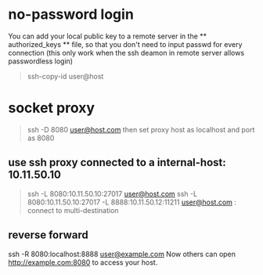 # no-password login
You can add your local public key to a remote server in the 
** authorized_keys ** file, so that you don't need to input passwd for
every connection (this only work when the ssh deamon in remote server
allows passwordless login)
> ssh-copy-id user@host



# socket proxy
> ssh -D 8080 user@host.com
then set proxy host as localhost and port as 8080

## use ssh proxy connected to a internal-host: 10.11.50.10
> ssh -L 8080:10.11.50.10:27017 user@host.com
> ssh -L 8080:10.11.50.10:27017 -L 8888:10.11.50.12:11211 user@host.com   : connect to multi-destination

## reverse forward
ssh -R 8080:localhost:8888 user@example.com
Now others can open http://example.com:8080 to access your host.

